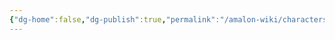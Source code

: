 ```yaml
---
{"dg-home":false,"dg-publish":true,"permalink":"/amalon-wiki/characters/minor-characters/ynis-lezvor-aintuli/","dgPassFrontmatter":true,"noteIcon":""}
---
```


